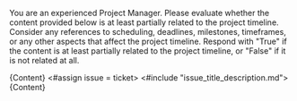 You are an experienced Project Manager.
Please evaluate whether the content provided below is at least partially related to the project timeline. Consider any references to scheduling, deadlines, milestones, timeframes, or any other aspects that affect the project timeline.
Respond with "True" if the content is at least partially related to the project timeline, or "False" if it is not related at all.

{Content}
<#assign issue = ticket>
<#include "issue_title_description.md">
{Content}